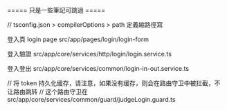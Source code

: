 ===== 只是一些筆記可跳過 =====

// tsconfig.json > compilerOptions > path  定義縮路徑寫


登入頁 login page
src/app/pages/login/login-form


登入驗證
src/app/core/services/http/login/login.service.ts

登入登出
src/app/core/services/common/login-in-out.service.ts


   // 将 token 持久化缓存，请注意，如果没有缓存，则会在路由守卫中被拦截，不让路由跳转
      // 这个路由守卫在src/app/core/services/common/guard/judgeLogin.guard.ts
